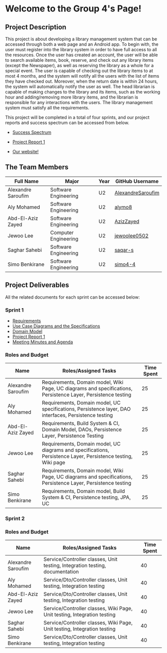 # Welcome to the Group 4's Page!
## Project Description
This project is about developing a library management system that can be accessed through both a web page and an Android app. To begin with, the user must register into the library system in order to have full access to all the resources. Once the user has created an account, the user will be able to search available items, book, reserve, and check out any library items (except the Newspaper), as well as reserving the library as a whole for a special event. The user is capable of checking out the library items to at most 4 months, and the system will notify all the users with the list of items they have checked out. Moreover, when the return date is within 24 hours, the system will automatically notify the user as well. The head librarian is capable of making changes to the library and its items, such as the working hour and adding/removing more library items, and the librarian is responsible for any interactions with the users. The library management system must satisfy all the requirements.

This project will be completed in a total of four sprints, and our project reports and success spectrum can be accessed from below.

- [Success Spectrum](https://github.com/McGill-ECSE321-Fall2021/project-group-04/wiki/Success-Spectrum)

- [Project Report 1](https://github.com/McGill-ECSE321-Fall2021/project-group-04/wiki/Project-Report-1)

- [Our website!](https://library-backend-a6a.herokuapp.com)


## The Team Members
|      Full Name     |         Major        | Year |  GitHub Username  |
| ------------------ | -------------------- | ---- | ----------------- |
| Alexandre Saroufim | Software Engineering |  U2  | [AlexandreSaroufim](https://github.com/alexandresaroufim) |
|    Aly Mohamed     | Software Engineering |  U2  | [alymo8](https://github.com/alymo8)        |
| Abd-El-Aziz Zayed  | Software Engineering |  U2  | [AzizZayed](https://github.com/AzizZayed) |
|     Jewoo Lee      | Computer Engineering |  U2  | [jewoolee0502](https://github.com/jewoolee0502)   |
|   Saghar Sahebi    | Software Engineering |  U2  | [saqar-s](https://github.com/saqar-s)     |
| Simo      Benkirane| Software Engineering |  U2  | [simo4-4 ](https://github.com/simo4-4)|

## Project Deliverables 
All the related documents for each sprint can be accessed below:

### Sprint 1
- [Requirements](https://github.com/McGill-ECSE321-Fall2021/project-group-04/wiki/Requirements)
- [Use Case Diagrams and the Specifications](https://github.com/McGill-ECSE321-Fall2021/project-group-04/wiki/Use-Case-Diagrams-and-Specifications)
- [Domain Model](https://github.com/McGill-ECSE321-Fall2021/project-group-04/wiki/Domain-Model)
- [Project Report 1](https://github.com/McGill-ECSE321-Fall2021/project-group-04/wiki/Project-Report-1)
- [Meeting Minutes and Agenda](https://github.com/McGill-ECSE321-Fall2021/project-group-04/wiki/Meeting-minutes-and-agenda)


### Roles and Budget
|        Name        |         Roles/Assigned Tasks       |    Time Spent   |
| ------------------ | ---------------------------------- | --------------- |
| Alexandre Saroufim | Requirements, Domain model, Wiki Page, UC diagrams and specifications, Persistence Layer, Persistence testing                                   |        25      |
|    Aly Mohamed     | Requirements,  Domain model, UC specifications, Persistence layer, DAO interfaces, Persistence testing  |        25    |
| Abd-El-Aziz Zayed  | Requirements, Build System & CI, Domain Model, DAOs, Persistence Layer, Persistence Testing|    25       |
|     Jewoo Lee      | Requirements, Domain model, UC diagrams and specifications, Persistence Layer, Persistence testing, Wiki page   |       25      |
|   Saghar Sahebi    | Requirements, Domain model, Wiki Page, UC diagrams and specifications, Persistence Layer, Persistence testing                                  |        25    |
| Simo      Benkirane| Requirements, Domain model, Build System & CI, Persistence testing, JPA, UC                              |    25     |

### Sprint 2



### Roles and Budget
|        Name        |         Roles/Assigned Tasks       |    Time Spent   |
| ------------------ | ---------------------------------- | --------------- |
| Alexandre Saroufim | Service/Controller classes, Unit testing, Integration testing, documentation                                   |        40      |
|    Aly Mohamed     | Service/Dto/Controller classes, Unit testing, Integration testing  |        40    |
| Abd-El-Aziz Zayed  | Service/Dto/Controller classes,  Unit testing, Integration testing |    40       |
|     Jewoo Lee      | Service/Controller classes, Wiki Page, Unit testing, Integration testing   |       40      |
|   Saghar Sahebi    | Service/Controller classes, Wiki Page, Unit testing, Integration testing         |        40    |
| Simo      Benkirane| Service/Dto/Controller classes,  Unit testing, Integration testing                  |    40     |
